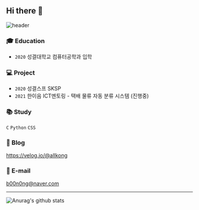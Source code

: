 ## Hi there 👋
![header](https://capsule-render.vercel.app/api?type=waving&color=ffcbcb&height=300&section=header&text=Dabin%20Jeong&fontSize=50&fontColor=fffee7)

### 🎓 Education
- `2020` 성결대학교 컴퓨터공학과 입학

### 💻 Project
- `2020` 성결스프 SKSP <br/>
- `2021` 한이음 ICT멘토링 - 택배 물류 자동 분류 시스템 (진행중)

### 📚 Study
`C` `Python` `CSS`

### 📄 Blog
https://velog.io/@allkong

### 📮 E-mail
b00n0ng@naver.com

***



![Anurag's github stats](https://github-readme-stats.vercel.app/api?username=allkong)
